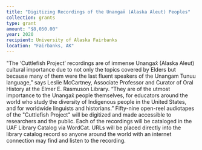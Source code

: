 ```yaml
---
title: "Digitizing Recordings of the Unangax̂ (Alaska Aleut) Peoples"
collection: grants
type: grant
amount: "$8,050.00"
year: 2020
recipient: University of Alaska Fairbanks
location: "Fairbanks, AK"
---
```


"The ‘Cuttlefish Project’ recordings are of immense Unangax̂ (Alaska Aleut) cultural
importance due to not only the topics covered by Elders but because many of them were the
last fluent speakers of the Unangam Tunuu language,” says Leslie McCartney, Associate
Professor and Curator of Oral History at the Elmer E. Rasmuson Library. “They are of the
utmost importance to the Unangax̂ people themselves, for educators around the world who
study the diversity of Indigenous people in the United States, and for worldwide linguists and
historians.”
Fifty-nine open-reel audiotapes of the "Cuttlefish Project" will be digitized and made accessible to
researchers and the public. Each of the recordings will be cataloged in the UAF Library
Catalog via WordCat. URLs will be placed directly into the library catalog record so anyone around the world with an internet connection may find and listen to the recording.
